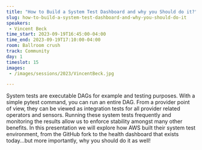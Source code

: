 ```yaml
---
title: "How to Build a System Test Dashboard and why you Should do it?"
slug: how-to-build-a-system-test-dashboard-and-why-you-should-do-it
speakers:
 - Vincent Beck
time_start: 2023-09-19T16:45:00-04:00
time_end: 2023-09-19T17:10:00-04:00
room: Ballroom crush
track: Community
day: 1
timeslot: 15
images:
 - /images/sessions/2023/VincentBeck.jpg

---
```

 
System tests are executable DAGs for example and testing purposes. With a simple pytest command, you can run an entire DAG. From a provider point of view, they can be viewed as integration tests for all provider related operators and sensors. Running these system tests frequently and monitoring the results allow us to enforce stability amongst many other benefits. In this presentation we will explore how AWS built their system test environment, from the GitHub fork to the health dashboard that exists today...but more importantly, why you should do it as well!
